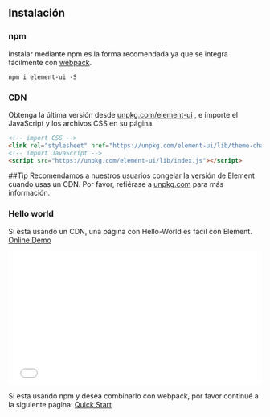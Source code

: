 ## Instalación

### npm

Instalar mediante npm es la forma recomendada ya que se integra fácilmente con [webpack](https://webpack.js.org/).

```shell
npm i element-ui -S
```

### CDN

Obtenga la última versión desde [unpkg.com/element-ui](https://unpkg.com/element-ui/) , e importe el JavaScript y los archivos CSS en su página.

```html
<!-- import CSS -->
<link rel="stylesheet" href="https://unpkg.com/element-ui/lib/theme-chalk/index.css">
<!-- import JavaScript -->
<script src="https://unpkg.com/element-ui/lib/index.js"></script>
```

##Tip
Recomendamos a nuestros usuarios congelar la versión de Element cuando usas un CDN. Por favor, refiérase a [unpkg.com](https://unpkg.com) para más información.

### Hello world

Si esta usando un CDN, una página con Hello-World es fácil con Element. [Online Demo](https://codepen.io/ziyoung/pen/rRKYpd)

<iframe height="265" style="width: 100%;" scrolling="no" title="Element demo" src="//codepen.io/ziyoung/embed/rRKYpd/?height=265&theme-id=light&default-tab=html,result" frameborder="no" allowtransparency="true" allowfullscreen="true">
  See the Pen <a href='https://codepen.io/ziyoung/pen/rRKYpd/'>Element demo</a> by hetech
  (<a href='https://codepen.io/ziyoung'>@ziyoung</a>) on <a href='https://codepen.io'>CodePen</a>.
</iframe>

Si esta usando npm y desea combinarlo con webpack, por favor continué a la siguiente página: [Quick Start](/#/es/component/quickstart)
